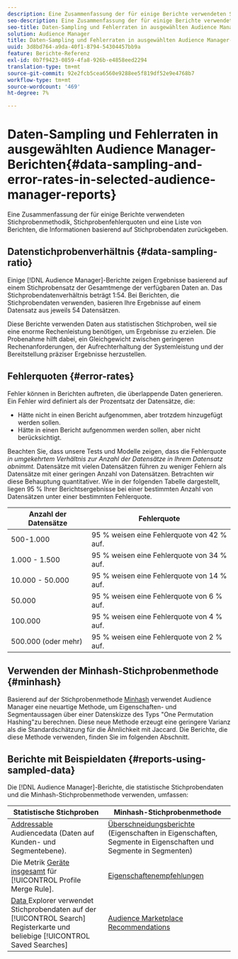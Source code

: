 ```yaml
---
description: Eine Zusammenfassung der für einige Berichte verwendeten Stichprobenmethodik, Stichprobenfehlerquoten und eine Liste von Berichten, die Informationen basierend auf Stichprobendaten zurückgeben.
seo-description: Eine Zusammenfassung der für einige Berichte verwendeten Stichprobenmethodik, Stichprobenfehlerquoten und eine Liste von Berichten, die Informationen basierend auf Stichprobendaten zurückgeben.
seo-title: Daten-Sampling und Fehlerraten in ausgewählten Audience Manager-Berichten
solution: Audience Manager
title: Daten-Sampling und Fehlerraten in ausgewählten Audience Manager-Berichten
uuid: 3d8bd764-a9da-40f1-8794-54304457bb9a
feature: Berichte-Referenz
exl-id: 0b7f9423-0859-4fa8-926b-e4858eed2294
translation-type: tm+mt
source-git-commit: 92e2fcb5cea6560e9288ee5f819df52e9e4768b7
workflow-type: tm+mt
source-wordcount: '469'
ht-degree: 7%

---
```


# Daten-Sampling und Fehlerraten in ausgewählten Audience Manager-Berichten{#data-sampling-and-error-rates-in-selected-audience-manager-reports}

Eine Zusammenfassung der für einige Berichte verwendeten Stichprobenmethodik, Stichprobenfehlerquoten und eine Liste von Berichten, die Informationen basierend auf Stichprobendaten zurückgeben.

## Datenstichprobenverhältnis {#data-sampling-ratio}

Einige [!DNL Audience Manager]-Berichte zeigen Ergebnisse basierend auf einem Stichprobensatz der Gesamtmenge der verfügbaren Daten an. Das Stichprobendatenverhältnis beträgt 1:54. Bei Berichten, die Stichprobendaten verwenden, basieren Ihre Ergebnisse auf einem Datensatz aus jeweils 54 Datensätzen.

Diese Berichte verwenden Daten aus statistischen Stichproben, weil sie eine enorme Rechenleistung benötigen, um Ergebnisse zu erzielen. Die Probenahme hilft dabei, ein Gleichgewicht zwischen geringeren Rechenanforderungen, der Aufrechterhaltung der Systemleistung und der Bereitstellung präziser Ergebnisse herzustellen.

<!--

## Minimum Requirements {#minimum-requirements}

>[!NOTE]
>
>The minimum requirements listed below apply to Overlap reports only.

Overlap reports ([trait-to-trait](/help/using/reporting/dynamic-reports/trait-trait-overlap-report.md), [segment-to-trait](/help/using/reporting/dynamic-reports/segment-trait-overlap-report.md), and [segment-to-segment](/help/using/reporting/dynamic-reports/segment-segment-overlap-report.md)) exclude traits and segments when they do not meet the minimum unique visitor requirements. These minimum requirements are as follows:

* Traits: 28,000 [unique trait realizations](/help/using/features/traits/trait-and-segment-qualification-reference).
* Segments: 70,000 real-time users over a 14-day period.

-->

## Fehlerquoten {#error-rates}

Fehler können in Berichten auftreten, die überlappende Daten generieren. Ein Fehler wird definiert als der Prozentsatz der Datensätze, die:

* Hätte nicht in einen Bericht aufgenommen, aber trotzdem hinzugefügt werden sollen.
* Hätte in einen Bericht aufgenommen werden sollen, aber nicht berücksichtigt.

Beachten Sie, dass unsere Tests und Modelle zeigen, dass die Fehlerquote *in umgekehrtem Verhältnis zur Anzahl der Datensätze in Ihrem Datensatz abnimmt.* Datensätze mit vielen Datensätzen führen zu weniger Fehlern als Datensätze mit einer geringen Anzahl von Datensätzen. Betrachten wir diese Behauptung quantitativer. Wie in der folgenden Tabelle dargestellt, liegen 95 % Ihrer Berichtsergebnisse bei einer bestimmten Anzahl von Datensätzen unter einer bestimmten Fehlerquote.

| Anzahl der Datensätze | Fehlerquote |
|--- |--- |
| 500-1.000 | 95 % weisen eine Fehlerquote von 42 % auf. |
| 1.000 - 1.500 | 95 % weisen eine Fehlerquote von 34 % auf. |
| 10.000 - 50.000 | 95 % weisen eine Fehlerquote von 14 % auf. |
| 50.000 | 95 % weisen eine Fehlerquote von 6 % auf. |
| 100.000 | 95 % weisen eine Fehlerquote von 4 % auf. |
| 500.000 (oder mehr) | 95 % weisen eine Fehlerquote von 2 % auf. |

## Verwenden der Minhash-Stichprobenmethode {#minhash}

Basierend auf der Stichprobenmethode [Minhash](https://en.wikipedia.org/wiki/MinHash) verwendet Audience Manager eine neuartige Methode, um Eigenschaften- und Segmentaussagen über einer Datenskizze des Typs &quot;One Permutation Hashing&quot;zu berechnen. Diese neue Methode erzeugt eine geringere Varianz als die Standardschätzung für die Ähnlichkeit mit Jaccard. Die Berichte, die diese Methode verwenden, finden Sie im folgenden Abschnitt.

<!--

Some Audience Manager reports use the minhash sampling methodology to compute trait and segment overlaps and similarity scores. Audience Manager calculates the [!UICONTROL Trait Similarity Score] between two traits by computing the intersection and union in terms of the number of [!UICONTROL Unique User IDs] (UUIDs) and then divides the two. For two traits A and B, the calculation looks like this:

![jaccard-similarity](/help/using/features/segments/assets/jaccard_similarity.png)

-->

## Berichte mit Beispieldaten {#reports-using-sampled-data}

Die [!DNL Audience Manager]-Berichte, die statistische Stichprobendaten und die Minhash-Stichprobenmethode verwenden, umfassen:

<!--

* [Overlap reports](../reporting/dynamic-reports/dynamic-reports.md#interactive-and-overlap-reports) (trait-to-trait, segment-to-trait, and segment-to-segment).
* [Addressable Audience](../features/addressable-audiences.md) data (customer- and segment-level data). 
* The [Total Devices](../features/profile-merge-rules/profile-link-metrics.md#merge-rule-metrics) metric for a [!UICONTROL Profile Merge Rule].
* [Data Explorer](../features/data-explorer/data-explorer-signals-search/data-explorer-search-pairs.md) uses sampled data in the [!UICONTROL Search] tab and any [!UICONTROL Saved Searches].

Reports that use Minhash sampling methodology:

-->

| Statistische Stichproben | Minhash-Stichprobenmethode |
|--- |--- |
| [Addressable ](../features/addressable-audiences.md) Audiencedata (Daten auf Kunden- und Segmentebene). | [Überschneidungsberichte](../reporting/dynamic-reports/dynamic-reports.md#interactive-and-overlap-reports)  (Eigenschaften in Eigenschaften, Segmente in Eigenschaften und Segmente in Segmenten) |
| Die Metrik [Geräte insgesamt](../features/profile-merge-rules/profile-link-metrics.md#merge-rule-metrics) für [!UICONTROL Profile Merge Rule]. | [Eigenschaftenempfehlungen](/help/using/features/segments/trait-recommendations.md) |
| [Data ](../features/data-explorer/data-explorer-signals-search/data-explorer-search-pairs.md) Explorer verwendet Stichprobendaten auf der  [!UICONTROL Search] Registerkarte und beliebige  [!UICONTROL Saved Searches] | [Audience Marketplace Recommendations](/help/using/features/audience-marketplace/marketplace-data-buyers/marketplace-data-buyers.md#finding-similar-traits) |
